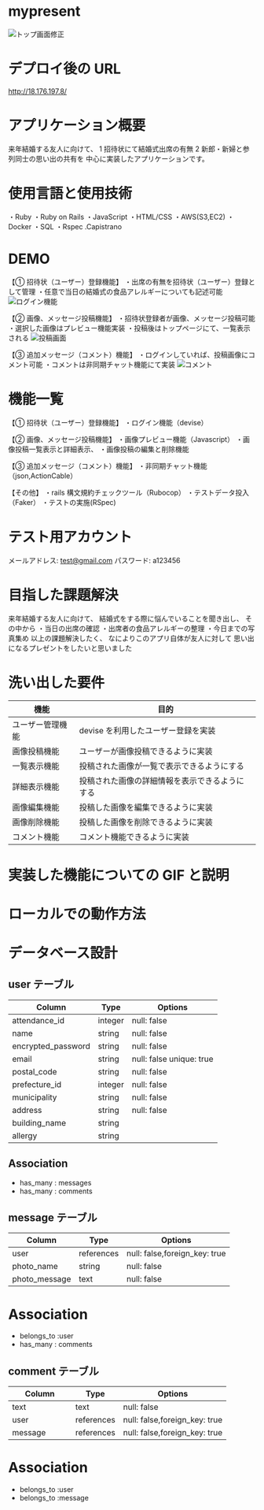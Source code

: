 # mypresent

![トップ画面修正](https://user-images.githubusercontent.com/72239344/101884090-8595dd80-3bdb-11eb-8b70-593d433c1bb4.gif)

# デプロイ後の URL

http://18.176.197.8/

# アプリケーション概要

来年結婚する友人に向けて、
1 招待状にて結婚式出席の有無
2 新郎・新婦と参列同士の思い出の共有を
中心に実装したアプリケーションです。

# 使用言語と使用技術

・Ruby
・Ruby on Rails
・JavaScript
・HTML/CSS
・AWS(S3,EC2)
・Docker
・SQL
・Rspec
.Capistrano

# DEMO

【① 招待状（ユーザー）登録機能】
・出席の有無を招待状（ユーザー）登録として管理
・任意で当日の結婚式の食品アレルギーについても記述可能
![ログイン機能](https://user-images.githubusercontent.com/72239344/101976444-9fd9c500-3c88-11eb-8627-b1feae2dfb5b.gif)

【② 画像、メッセージ投稿機能】
・招待状登録者が画像、メッセージ投稿可能
・選択した画像はプレビュー機能実装
・投稿後はトップページにて、一覧表示される
![投稿画面](https://user-images.githubusercontent.com/72239344/101976590-014e6380-3c8a-11eb-9db5-8d1806a26b9f.gif)

【③ 追加メッセージ（コメント）機能】
・ログインしていれば、投稿画像にコメント可能
・コメントは非同期チャット機能にて実装
![コメント](https://user-images.githubusercontent.com/72239344/101976676-0c55c380-3c8b-11eb-9c4c-fd39cde6d18b.gif)

# 機能一覧

【① 招待状（ユーザー）登録機能】
・ログイン機能（devise）

【② 画像、メッセージ投稿機能】
・画像プレビュー機能（Javascript）
・画像投稿一覧表示と詳細表示、
・画像投稿の編集と削除機能

【③ 追加メッセージ（コメント）機能】
・非同期チャット機能（json,ActionCable）

【その他】
・rails 構文規約チェックツール（Rubocop）
・テストデータ投入（Faker）
・テストの実施(RSpec)

# テスト用アカウント

メールアドレス: test@gmail.com
パスワード: a123456

# 目指した課題解決

来年結婚する友人に向けて、
結婚式をする際に悩んでいることを聞き出し、
その中から
・当日の出席の確認
・出席者の食品アレルギーの整理
・今日までの写真集め
以上の課題解決したく、
なによりこのアプリ自体が友人に対して
思い出になるプレゼントをしたいと思いました

# 洗い出した要件

| 機能             | 目的 　　　　　　　                            |
| ---------------- | ---------------------------------------------- |
| ユーザー管理機能 | devise を利用したユーザー登録を実装            |
| 画像投稿機能     | ユーザーが画像投稿できるように実装             |
| 一覧表示機能     | 投稿された画像が一覧で表示できるようにする     |
| 詳細表示機能     | 投稿された画像の詳細情報を表示できるようにする |
| 画像編集機能     | 投稿した画像を編集できるように実装             |
| 画像削除機能     | 投稿した画像を削除できるように実装             |
| コメント機能     | コメント機能できるように実装                   |

# 実装した機能についての GIF と説明

# ローカルでの動作方法

# データベース設計

## user テーブル

| Column             | Type    | Options                  |
| ------------------ | ------- | ------------------------ |
| attendance_id      | integer | null: false              |
| name               | string  | null: false              |
| encrypted_password | string  | null: false              |
| email              | string  | null: false unique: true |
| postal_code        | string  | null: false              |
| prefecture_id      | integer | null: false              |
| municipality       | string  | null: false              |
| address            | string  | null: false              |
| building_name      | string  |                          |
| allergy            | string  |                          |

## Association

- has_many : messages
- has_many : comments

## message テーブル

| Column        | Type       | Options                       |
| ------------- | ---------- | ----------------------------- |
| user          | references | null: false,foreign_key: true |
| photo_name    | string     | null: false                   |
| photo_message | text       | null: false                   |

# Association

- belongs_to :user
- has_many : comments

## comment テーブル

| Column          | Type       | Options                       |
| --------------- | ---------- | ----------------------------- |
| text 　　　　　 | text       | null: false                   |
| user            | references | null: false,foreign_key: true |
| message         | references | null: false,foreign_key: true |

# Association

- belongs_to :user
- belongs_to :message
